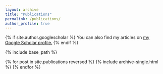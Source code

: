 ```yaml
---
layout: archive
title: "Publications"
permalink: /publications/
author_profile: true
---
```

{% if site.author.googlescholar %}
  You can also find my articles on <u><a href="{{site.author.googlescholar}}">my Google Scholar profile</a>.</u> <i class="fas fa-fw fa-graduation-cap" aria-hidden="true"></i>
{% endif %}

{% include base_path %}

{% for post in site.publications reversed %}
  {% include archive-single.html %}
{% endfor %}

